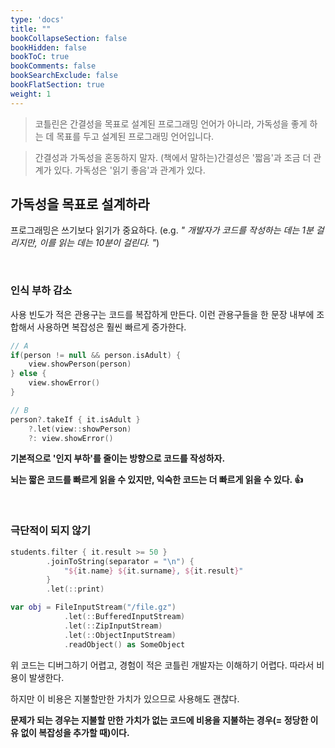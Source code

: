 ```yaml
---
type: 'docs'
title: ""
bookCollapseSection: false
bookHidden: false
bookToC: true
bookComments: false
bookSearchExclude: false
bookFlatSection: true
weight: 1
---
```


> 코틀린은 간결성을 목표로 설계된 프로그래밍 언어가 아니라, 가독성을 좋게 하는 데 목표를 두고 설계된 프로그래밍 언어입니다.

> 간결성과 가독성을 혼동하지 말자. (책에서 말하는)간결성은 '짧음'과 조금 더 관계가 있다. 가독성은 '읽기 좋음'과 관계가 있다.

## 가독성을 목표로 설계하라

프로그래밍은 쓰기보다 읽기가 중요하다. (e.g. *" 개발자가 코드를 작성하는 데는 1분 걸리지만, 이를 읽는 데는 10분이 걸린다. "*)

<br>

### 인식 부하 감소

사용 빈도가 적은 관용구는 코드를 복잡하게 만든다. 이런 관용구들을 한 문장 내부에 조합해서 사용하면 복잡성은 훨씬 빠르게 증가한다.

```kotlin
// A
if(person != null && person.isAdult) {
    view.showPerson(person)
} else {
    view.showError()
}

// B
person?.takeIf { it.isAdult }
    ?.let(view::showPerson)
    ?: view.showError()
```

**기본적으로 '인지 부하'를 줄이는 방향으로 코드를 작성하자.**

**뇌는 짧은 코드를 빠르게 읽을 수 있지만, 익숙한 코드는 더 빠르게 읽을 수 있다. 👍**

<br>

### 극단적이 되지 않기

```kotlin
students.filter { it.result >= 50 }
        .joinToString(separator = "\n") {
            "${it.name} ${it.surname}, ${it.result}"
        }
        .let(::print)

var obj = FileInputStream("/file.gz")
            .let(::BufferedInputStream)
            .let(::ZipInputStream)
            .let(::ObjectInputStream)
            .readObject() as SomeObject
```

위 코드는 디버그하기 어렵고, 경험이 적은 코틀린 개발자는 이해하기 어렵다. 따라서 비용이 발생한다.

하지만 이 비용은 지불할만한 가치가 있으므로 사용해도 괜찮다.

**문제가 되는 경우는 지불할 만한 가치가 없는 코드에 비용을 지불하는 경우(= 정당한 이유 없이 복잡성을 추가할 때)이다.**
